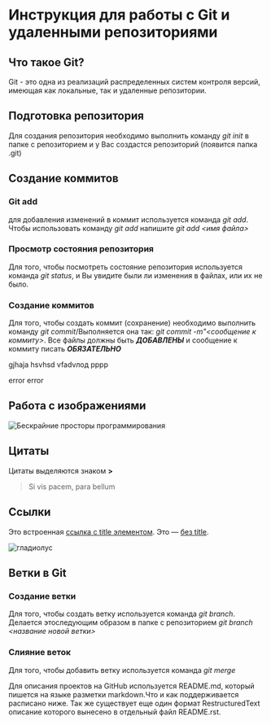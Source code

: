 # Инструкция для работы с Git и удаленными репозиториями

## Что такое Git?
Git - это одна из реализаций распределенных систем контроля версий, имеющая как локальные, так и удаленные репозитории.

## Подготовка репозитория
Для создания репозитория необходимо выполнить команду *git init* в папке с репозиторием и у Вас создастся  репозиторий (появится папка .git)

## Создание коммитов

### Git add
для добавления изменений в коммит используется команда *git add*. Чтобы использовать команду *git add* напишите *git add <имя файла>*

### Просмотр состояния репозитория
Для того, чтобы посмотреть состояние репозитория используется команда *git status*, и Вы увидите были ли изменения в файлах, или их не было.

### Создание коммитов
Для того, чтобы создать коммит (сохранение) необходимо выполнить команду *git commit*/Выполняется она так: *git commit -m"<сообщение к коммиту>*. Все файлы должны быть ***ДОБАВЛЕНЫ*** и сообщение к коммиту писать ***ОБЯЗАТЕЛЬНО***

gjhaja
hsvhsd
vfadvлод
рррр


error
error

## Работа с изображениями


![Бескрайние просторы программирования](IMG_0871.JPG)

## Цитаты

Цитаты выделяются знаком **>**

>Si vis pacem, para bellum

## Ссылки

Это встроенная [ссылка с title элементом](http://example.com/link "Я ссылка"). Это — [без title](http://example.com/link).

![гладиолус](IMG_0840.JPG)

## Ветки в Git

### Создание ветки

Для того, чтобы создать ветку используется команда *git branch*. Делается этоследующим образом в папке с репозиторием *git branch <название новой ветки>*

### Слияние веток

Для того, чтобы добавить ветку используется команда *git merge <name branch>*

Для описания проектов на GitHub используется README.md, который пишется на языке разметки markdown.Что и как поддерживается расписано ниже. Так же существует еще один формат RestructuredText описание которого вынесено в отдельный файл README.rst.
